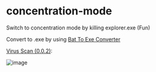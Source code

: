 # concentration-mode
Switch to concentration mode by killing explorer.exe (Fun)

Convert to .exe by using [Bat To Exe Converter](https://www.battoexeconverter.com/)

[Virus Scan (0.0.2)](https://www.virustotal.com/gui/file/05fd285d4cef6ce6ee321561ba08acb156ed470dcedf7358bbfa261a772f5a7c?nocache=1):

![image](https://user-images.githubusercontent.com/62001770/142758611-57d64251-c611-493d-a05a-765f4de90b93.png)
